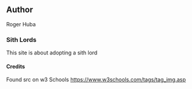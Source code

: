 ## Author
Roger Huba

### Sith Lords
This site is about adopting a sith lord



#### Credits
Found src on w3 Schools
https://www.w3schools.com/tags/tag_img.asp

